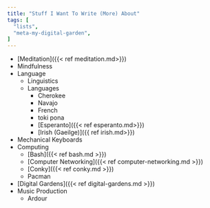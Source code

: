 ```yaml
---
title: "Stuff I Want To Write (More) About"
tags: [
  "lists",
  "meta-my-digital-garden",
]
---
```


- [Meditation]({{< ref meditation.md>}})
- Mindfulness
- Language
  - Linguistics
  - Languages
    - Cherokee
    - Navajo
    - French
    - toki pona
    - [Esperanto]({{< ref esperanto.md>}})
    - [Irish (Gaeilge)]({{ ref irish.md>}})
- Mechanical Keyboards
- Computing
  - [Bash]({{< ref bash.md >}})
  - [Computer Networking]({{< ref computer-networking.md >}})
  - [Conky]({{< ref conky.md >}})
  - Pacman
- [Digital Gardens]({{< ref digital-gardens.md >}})
- Music Production
  - Ardour
